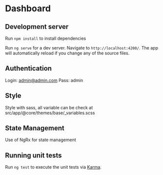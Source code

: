 # Dashboard
## Development server
Run `npm install` to install dependencies

Run `ng serve` for a dev server. Navigate to `http://localhost:4200/`. The app will automatically reload if you change any of the source files.

## Authentication  
Login: admin@admin.com
Pass: admin

## Style  
Style with sass, all variable can be check at src/app/@core/themes/base/_variables.scss

## State Management  
Use of NgRx for state management
## Running unit tests

Run `ng test` to execute the unit tests via [Karma](https://karma-runner.github.io).

